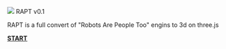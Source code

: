 <img src="http://lo-th.github.io/RAPT/textures/rapt.jpg"/> RAPT v0.1

RAPT is a full convert of "Robots Are People Too" engins to 3d on three.js

[**START**](http://lo-th.github.io/RAPT/index.html)